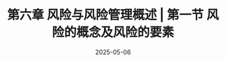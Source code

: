 ---
title: 第六章 风险与风险管理概述 | 第一节 风险的概念及风险的要素
main_color: #46af4e
cover: https://cdn.jsdmirror.com/gh/richbridge/picx-images-hosting@master/thumbnail/audit.png
categories: CPA
tags:
  - Strategy
date: 2025-05-06 
time: 10:21
ai_text: 重要程度：重点章节 平均分值：15～20分
---